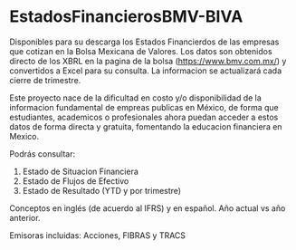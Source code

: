 # EstadosFinancierosBMV-BIVA

Disponibles para su descarga los Estados Financierdos de las empresas que cotizan en la Bolsa Mexicana de Valores. Los datos son obtenidos directo de los XBRL en la pagina de la bolsa (https://www.bmv.com.mx/) y convertidos a Excel para su consulta. La informacion se actualizará cada cierre de trimestre.

Este proyecto nace de la dificultad en costo y/o disponibilidad de la informacion fundamental de empreas publicas en México, de forma que estudiantes, academicos o profesionales ahora puedan acceder a estos datos de forma directa y gratuita, fomentando la educacion financiera en Mexico.

Podrás consultar:

1. Estado de Situacion Financiera
2. Estado de Flujos de Efectivo
3. Estado de Resultado (YTD y por trimestre)

Conceptos en inglés (de acuerdo al IFRS) y en español. Año actual vs año anterior.

Emisoras incluidas: Acciones, FIBRAS y TRACS
